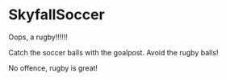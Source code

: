 # SkyfallSoccer

Oops, a rugby!!!!!!

Catch the soccer balls with the goalpost.
Avoid the rugby balls!

No offence, rugby is great!
